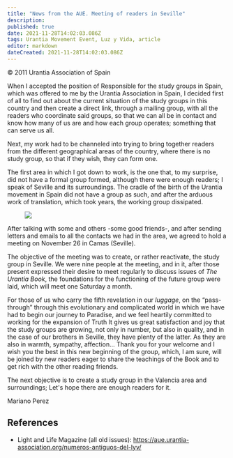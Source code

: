 ```yaml
---
title: "News from the AUE. Meeting of readers in Seville"
description: 
published: true
date: 2021-11-28T14:02:03.086Z
tags: Urantia Movement Event, Luz y Vida, article
editor: markdown
dateCreated: 2021-11-28T14:02:03.086Z
---
```


<p class="v-card v-sheet theme--light gray lighten-3 px-2">© 2011 Urantia Association of Spain</p>


When I accepted the position of Responsible for the study groups in Spain, which was offered to me by the Urantia Association in Spain, I decided first of all to find out about the current situation of the study groups in this country and then create a direct link, through a mailing group, with all the readers who coordinate said groups, so that we can all be in contact and know how many of us are and how each group operates; something that can serve us all.

Next, my work had to be channeled into trying to bring together readers from the different geographical areas of the country, where there is no study group, so that if they wish, they can form one.

The first area in which I got down to work, is the one that, to my surprise, did not have a formal group formed, although there were enough readers; I speak of Seville and its surroundings. The cradle of the birth of the Urantia movement in Spain did not have a group as such, and after the arduous work of translation, which took years, the working group dissipated.

<figure id="Figure_1" class="image urantiapedia">
<img src="/image/article/Luz_y_Vida/LyV27/05.jpg">
</figure>

After talking with some and others -some good friends-, and after sending letters and emails to all the contacts we had in the area, we agreed to hold a meeting on November 26 in Camas (Seville).

The objective of the meeting was to create, or rather reactivate, the study group in Seville. We were nine people at the meeting, and in it, after those present expressed their desire to meet regularly to discuss issues of _The Urantia Book_, the foundations for the functioning of the future group were laid, which will meet one Saturday a month.

For those of us who carry the fifth revelation in our _luggage_, on the “pass-through” through this evolutionary and complicated world in which we have had to begin our journey to Paradise, and we feel heartily committed to working for the expansion of Truth It gives us great satisfaction and joy that the study groups are growing, not only in number, but also in quality, and in the case of our brothers in Seville, they have plenty of the latter. As they are also in warmth, sympathy, affection... Thank you for your welcome and I wish you the best in this new beginning of the group, which, I am sure, will be joined by new readers eager to share the teachings of the Book and to get rich with the other reading friends.

The next objective is to create a study group in the Valencia area and surroundings; Let's hope there are enough readers for it.

Mariano Perez

## References

- Light and Life Magazine (all old issues): https://aue.urantia-association.org/numeros-antiguos-del-lyv/


